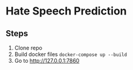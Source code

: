 # Hate Speech Prediction

## Steps
1. Clone repo
2. Build docker files `docker-compose up --build`
3. Go to http://127.0.0.1:7860
